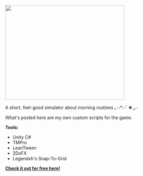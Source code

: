 <img width="378" height="300" src="https://github.com/cnnmon/good-morning-/blob/master/main.png?raw=true">

A short, feel-good simulator about morning routines ｡･:*:･ﾟ★,｡･

What's posted here are my own custom scripts for the game.

**Tools:**
* Unity C#
* TMPro
* LeanTween
* 2DxFX
* Legendxh's Snap-To-Grid


[**Check it out for free here!**](https://cnnmon.itch.io/goodmorning)

